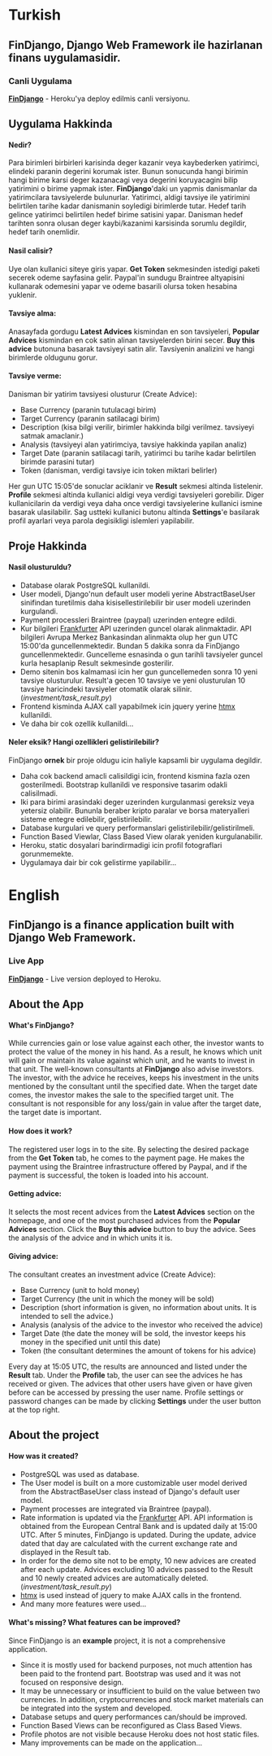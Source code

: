 # **Turkish**
## FinDjango, Django Web Framework ile hazirlanan finans uygulamasidir.
### Canli Uygulama
[**FinDjango**](https://findjango.herokuapp.com) - Heroku'ya deploy edilmis canli versiyonu.

## Uygulama Hakkinda
#### Nedir?
Para birimleri birbirleri karisinda deger kazanir veya kaybederken yatirimci, elindeki paranin degerini korumak ister. Bunun sonucunda hangi birimin hangi birime karsi deger kazanacagi veya degerini koruyacagini bilip yatirimini o birime yapmak ister. **FinDjango**'daki un yapmis danismanlar da yatirimcilara tavsiyelerde bulunurlar. Yatirimci, aldigi tavsiye ile yatirimini belirtilen tarihe kadar danismanin soyledigi birimlerde tutar. Hedef tarih gelince yatirimci belirtilen hedef birime satisini yapar. Danisman hedef tarihten sonra olusan deger kaybi/kazanimi karsisinda sorumlu degildir, hedef tarih onemlidir.

#### Nasil calisir?
Uye olan kullanici siteye giris yapar. **Get Token** sekmesinden istedigi paketi secerek odeme sayfasina gelir. Paypal'in sundugu Braintree altyapisini kullanarak odemesini yapar ve odeme basarili olursa token hesabina yuklenir.

#### Tavsiye alma:
Anasayfada gordugu **Latest Advices** kismindan en son tavsiyeleri, **Popular Advices** kismindan en cok satin alinan tavsiyelerden birini secer. **Buy this advice** butonuna basarak tavsiyeyi satin alir. Tavsiyenin analizini ve hangi birimlerde oldugunu gorur.

#### Tavsiye verme:
Danisman bir yatirim tavsiyesi olusturur (Create Advice):
- Base Currency (paranin tutulacagi birim)
- Target Currency (paranin satilacagi birim)
- Description (kisa bilgi verilir, birimler hakkinda bilgi verilmez. tavsiyeyi satmak amaclanir.)
- Analysis (tavsiyeyi alan yatirimciya, tavsiye hakkinda yapilan analiz)
- Target Date (paranin satilacagi tarih, yatirimci bu tarihe kadar belirtilen birimde parasini tutar)
- Token (danisman, verdigi tavsiye icin token miktari belirler)

Her gun UTC 15:05'de sonuclar aciklanir ve **Result** sekmesi altinda listelenir. **Profile** sekmesi altinda kullanici aldigi veya verdigi tavsiyeleri gorebilir. Diger kullanicilarin da verdigi veya daha once verdigi tavsiyelerine kullanici ismine basarak ulasilabilir. 
Sag ustteki kullanici butonu altinda **Settings**'e basilarak profil ayarlari veya parola degisikligi islemleri yapilabilir.

## Proje Hakkinda
#### Nasil olusturuldu?
- Database olarak PostgreSQL kullanildi.
- User modeli, Django'nun default user modeli yerine AbstractBaseUser sinifindan turetilmis daha kisisellestirilebilir bir user modeli uzerinden kurgulandi. 
- Payment processleri Braintree (paypal) uzerinden entegre edildi.
- Kur bilgileri [Frankfurter](https://www.frankfurter.app/) API uzerinden guncel olarak alinmaktadir. API bilgileri Avrupa Merkez Bankasindan alinmakta olup her gun UTC 15:00'da guncellenmektedir. Bundan 5 dakika sonra da FinDjango guncellenmektedir. Guncelleme esnasinda o gun tarihli tavsiyeler guncel kurla hesaplanip Result sekmesinde gosterilir. 
- Demo sitenin bos kalmamasi icin her gun guncellemeden sonra 10 yeni tavsiye olusturulur. Result'a gecen 10 tavsiye ve yeni olusturulan 10 tavsiye haricindeki tavsiyeler otomatik olarak silinir.  (*investment/task_result.py*)
- Frontend kisminda AJAX call yapabilmek icin jquery yerine [htmx](https://htmx.org/) kullanildi.
- Ve daha bir cok ozellik kullanildi...


#### Neler eksik? Hangi ozellikleri gelistirilebilir?
FinDjango **ornek** bir proje oldugu icin haliyle kapsamli bir uygulama degildir. 
- Daha cok backend amacli calisildigi icin, frontend kismina fazla ozen gosterilmedi. Bootstrap kullanildi ve responsive tasarim odakli calisilmadi.
- Iki para birimi arasindaki deger uzerinden kurgulanmasi gereksiz veya yetersiz olabilir. Bununla beraber kripto paralar ve borsa materyalleri sisteme entegre edilebilir, gelistirilebilir.
- Database kurgulari ve query performanslari gelistirilebilir/gelistirilmeli.
- Function Based Viewlar, Class Based View olarak yeniden kurgulanabilir.
- Heroku, static dosyalari barindirmadigi icin profil fotograflari gorunmemekte.
- Uygulamaya dair bir cok gelistirme yapilabilir...

# English
## FinDjango is a finance application built with Django Web Framework.
### Live App
[**FinDjango**](https://findjango.herokuapp.com) - Live version deployed to Heroku.

## About the App
#### What's FinDjango?
While currencies gain or lose value against each other, the investor wants to protect the value of the money in his hand. As a result, he knows which unit will gain or maintain its value against which unit, and he wants to invest in that unit. The well-known consultants at **FinDjango** also advise investors. The investor, with the advice he receives, keeps his investment in the units mentioned by the consultant until the specified date. When the target date comes, the investor makes the sale to the specified target unit. The consultant is not responsible for any loss/gain in value after the target date, the target date is important.

#### How does it work?
The registered user logs in to the site. By selecting the desired package from the **Get Token** tab, he comes to the payment page. He makes the payment using the Braintree infrastructure offered by Paypal, and if the payment is successful, the token is loaded into his account.

#### Getting advice:
It selects the most recent advices from the **Latest Advices** section on the homepage, and one of the most purchased advices from the **Popular Advices** section. Click the **Buy this advice** button to buy the advice. Sees the analysis of the advice and in which units it is.

#### Giving advice:
The consultant creates an investment advice (Create Advice):
- Base Currency (unit to hold money)
- Target Currency (the unit in which the money will be sold)
- Description (short information is given, no information about units. It is intended to sell the advice.)
- Analysis (analysis of the advice to the investor who received the advice)
- Target Date (the date the money will be sold, the investor keeps his money in the specified unit until this date)
- Token (the consultant determines the amount of tokens for his advice)

Every day at 15:05 UTC, the results are announced and listed under the **Result** tab. Under the **Profile** tab, the user can see the advices he has received or given. The advices that other users have given or have given before can be accessed by pressing the user name.
Profile settings or password changes can be made by clicking **Settings** under the user button at the top right.

## About the project
#### How was it created?
- PostgreSQL was used as database.
- The User model is built on a more customizable user model derived from the AbstractBaseUser class instead of Django's default user model.
- Payment processes are integrated via Braintree (paypal).
- Rate information is updated via the [Frankfurter](https://www.frankfurter.app/) API. API information is obtained from the European Central Bank and is updated daily at 15:00 UTC. After 5 minutes, FinDjango is updated. During the update, advice dated that day are calculated with the current exchange rate and displayed in the Result tab.
- In order for the demo site not to be empty, 10 new advices are created after each update. Advices excluding 10 advices passed to the Result and 10 newly created advices are automatically deleted. (*investment/task_result.py*)
- [htmx](https://htmx.org/) is used instead of jquery to make AJAX calls in the frontend.
- And many more features were used...


#### What's missing? What features can be improved?
Since FinDjango is an **example** project, it is not a comprehensive application.
- Since it is mostly used for backend purposes, not much attention has been paid to the frontend part. Bootstrap was used and it was not focused on responsive design.
- It may be unnecessary or insufficient to build on the value between two currencies. In addition, cryptocurrencies and stock market materials can be integrated into the system and developed.
- Database setups and query performances can/should be improved.
- Function Based Views can be reconfigured as Class Based Views.
- Profile photos are not visible because Heroku does not host static files.
- Many improvements can be made on the application...
